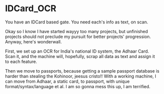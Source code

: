 # IDCard_OCR
You have an IDCard based gate. You need each's info as text, on scan.

Okay so I know I have started wayyy too many projects, but unfinished projects should not preclude my pursuit for better projects' progression.
Anyway, here's wonderwall.

First, we set up an OCR for India's national ID system, the Adhaar Card. 
Scan it, and the machine will, hopefully, scrap all data as text and assign it to each feature.

Then we move to passports, because getting a sample passport database is harder than stealing the Kohinoor, jeesus cristo!!
With a working machine, I can move from Adhaar, a static card, to passport, with unique format/syntax/language et al.
I am so gonna mess this up, I am terrified.
